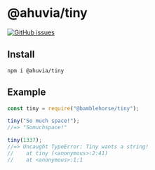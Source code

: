 # @ahuvia/tiny

[![GitHub issues](https://img.shields.io/github/issues/ahuvia/tiny)](https://github.com/ahuvia/tiny/issues)

## Install

`npm i @ahuvia/tiny`

## Example

```js
const tiny = require("@bamblehorse/tiny");

tiny("So much space!");
//=> "Somuchspace!"

tiny(1337);
//=> Uncaught TypeError: Tiny wants a string!
//    at tiny (<anonymous>:2:41)
//    at <anonymous>:1:1
```
